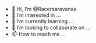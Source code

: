 - 👋 Hi, I’m @Racersaravanaa
- 👀 I’m interested in ...
- 🌱 I’m currently learning ...
- 💞️ I’m looking to collaborate on ...
- 📫 How to reach me ...

<!---
Racersaravanaa/Racersaravanaa is a ✨ special ✨ repository because its `README.md` (this file) appears on your GitHub profile.
You can click the Preview link to take a look at your changes.
--->
